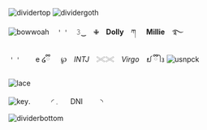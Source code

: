 ![dividertop](https://github.com/user-attachments/assets/0d7dbf7f-cbd8-4614-921f-79f042787eda)
![dividergoth](https://github.com/user-attachments/assets/ff485f92-ca59-4bdd-9f4d-22b72e0c4bd5)

![bowwoah](https://github.com/user-attachments/assets/38b641e0-9a75-4a99-ad33-313739713d5c)　𐄇𐄇　𝟹‿　✙　**Dolly**　ཀ⠀⠀**Millie**　࿐

𐄇𐄇　　e ໒ྀི 　 ℘　*INTJ*　𓏵𓏵　*Virgo*　᪖ ྀི ᩤ᭔  ![usnpck](https://github.com/user-attachments/assets/7c67b6f1-df8e-485b-94c6-aaba6296e5ca)

![lace](https://github.com/user-attachments/assets/3599dc42-d9f4-4468-89a2-984d301b3108)

![key](https://github.com/user-attachments/assets/d4f154f2-5503-4a99-aec3-7335fbf5da51).⠀⠀⠀⠀◜ 𓈒⠀⠀ DNI ⠀⠀⠀◝  

![dividerbottom](https://github.com/user-attachments/assets/e75e2a18-6ce7-469d-8712-692aab79f85f)
